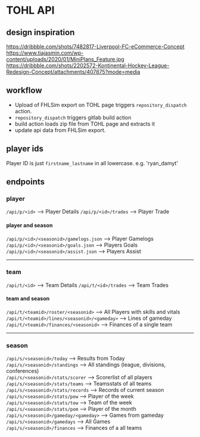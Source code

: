 # TOHL API

## design inspiration
https://dribbble.com/shots/7482817-Liverpool-FC-eCommerce-Concept   
https://www.tiajasmin.com/wp-content/uploads/2020/01/MiniPlans_Feature.jpg   
https://dribbble.com/shots/2202572-Kontinental-Hockey-League-Redesign-Concept/attachments/407875?mode=media   


## workflow

* Upload of FHLSim export on TOHL page triggers `repository_dispatch` action.
* `repository_dispatch` triggers gitlab build action
* build action loads zip file from TOHL page and extracts it
* update api data from FHLSim export.

## player ids

Player ID is just `firstname_lastname` in all lowercase. e.g. 'ryan_damyt'

## endpoints

### player
`/api/p/<id>` --> Player Details
`/api/p/<id>/trades` --> Player Trade

#### player and season
`/api/p/<id>/<seasonid>/gamelogs.json` --> Player Gamelogs
`/api/p/<id>/<seasonid>/goals.json` --> Players Goals
`/api/p/<id>/<seasonid>/assist.json` --> Players Assist

------

### team
`/api/t/<id>` --> Team Details
`/api/t/<id>/trades` --> Team Trades

#### team and season
`/api/t/<teamid>/roster/<seasonid>` --> All Players with skills and vitals  
`/api/t/<teamid>/lines/<seasonid>/<gameday>` --> Lines of gameday  
`/api/t/<teamid>/finances/<seasonid>` --> Finances of a single team  

------

### season
`/api/s/<seasonid>/today` --> Results from Today  
`/api/s/<seasonid>/standings` --> All standings (league, divisions, conferences)  
`/api/s/<seasonid>/stats/scorer` --> Scorerlist of all players  
`/api/s/<seasonid>/stats/teams` --> Teamsstats of all teams  
`/api/s/<seasonid>/stats/records` --> Records of current season  
`/api/s/<seasonid>/stats/pow` --> Player of the week  
`/api/s/<seasonid>/stats/tow` --> Team of the week  
`/api/s/<seasonid>/stats/pom` --> Player of the month  
`/api/s/<seasonid>/gameday/<gameday>` --> Games from gameday  
`/api/s/<seasonid>/gamedays` --> All Games   
`/api/s/<seasonid>/finances` --> Finances of a all teams  

